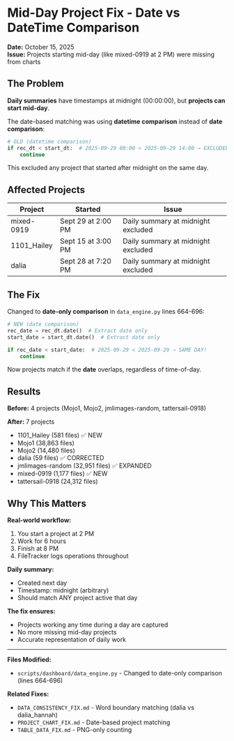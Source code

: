 # Mid-Day Project Fix - Date vs DateTime Comparison

**Date:** October 15, 2025  
**Issue:** Projects starting mid-day (like mixed-0919 at 2 PM) were missing from charts

## The Problem

**Daily summaries** have timestamps at midnight (00:00:00), but **projects can start mid-day**.

The date-based matching was using **datetime comparison** instead of **date comparison**:

```python
# OLD (datetime comparison)
if rec_dt < start_dt:  # 2025-09-29 00:00 < 2025-09-29 14:00 → EXCLUDED!
    continue
```

This excluded any project that started after midnight on the same day.

## Affected Projects

| Project | Started | Issue |
|---------|---------|-------|
| mixed-0919 | Sept 29 at 2:00 PM | Daily summary at midnight excluded |
| 1101_Hailey | Sept 15 at 3:00 PM | Daily summary at midnight excluded |
| dalia | Sept 28 at 7:20 PM | Daily summary at midnight excluded |

## The Fix

Changed to **date-only comparison** in `data_engine.py` lines 664-696:

```python
# NEW (date comparison)
rec_date = rec_dt.date()  # Extract date only
start_date = start_dt.date()  # Extract date only

if rec_date < start_date:  # 2025-09-29 < 2025-09-29 → SAME DAY!
    continue
```

Now projects match if the **date** overlaps, regardless of time-of-day.

## Results

**Before:** 4 projects (Mojo1, Mojo2, jmlimages-random, tattersail-0918)

**After:** 7 projects
- 1101_Hailey (581 files) ✅ NEW
- Mojo1 (38,863 files)
- Mojo2 (14,480 files)
- dalia (59 files) ✅ CORRECTED
- jmlimages-random (32,951 files) ✅ EXPANDED
- mixed-0919 (1,177 files) ✅ NEW
- tattersail-0918 (24,312 files)

## Why This Matters

**Real-world workflow:**
1. You start a project at 2 PM
2. Work for 6 hours
3. Finish at 8 PM
4. FileTracker logs operations throughout

**Daily summary:**
- Created next day
- Timestamp: midnight (arbitrary)
- Should match ANY project active that day

**The fix ensures:**
- Projects working any time during a day are captured
- No more missing mid-day projects
- Accurate representation of daily work

---

**Files Modified:**
- `scripts/dashboard/data_engine.py` - Changed to date-only comparison (lines 664-696)

**Related Fixes:**
- `DATA_CONSISTENCY_FIX.md` - Word boundary matching (dalia vs dalia_hannah)
- `PROJECT_CHART_FIX.md` - Date-based project matching
- `TABLE_DATA_FIX.md` - PNG-only counting

